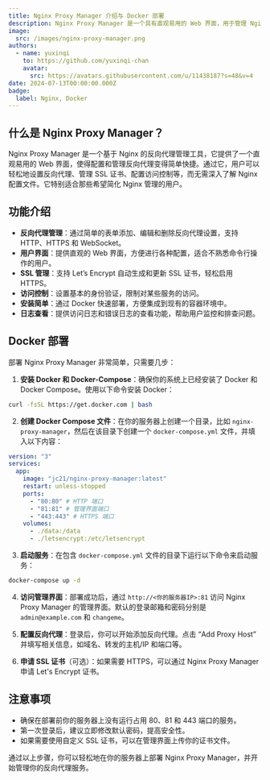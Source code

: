 ```yaml
---
title: Nginx Proxy Manager 介绍与 Docker 部署
description: Nginx Proxy Manager 是一个具有直观易用的 Web 界面，用于管理 Nginx 反向代理的工具
image:
  src: /images/nginx-proxy-manager.png
authors:
  - name: yuxinqi
    to: https://github.com/yuxinqi-chan
    avatar:
      src: https://avatars.githubusercontent.com/u/11438187?s=48&v=4
date: 2024-07-13T00:00:00.000Z
badge:
  label: Nginx, Docker
---
```


## 什么是 Nginx Proxy Manager？

Nginx Proxy Manager 是一个基于 Nginx 的反向代理管理工具，它提供了一个直观易用的 Web 界面，使得配置和管理反向代理变得简单快捷。通过它，用户可以轻松地设置反向代理、管理 SSL 证书、配置访问控制等，而无需深入了解 Nginx 配置文件。它特别适合那些希望简化 Nginx 管理的用户。

## 功能介绍

- **反向代理管理**：通过简单的表单添加、编辑和删除反向代理设置，支持 HTTP、HTTPS 和 WebSocket。
- **用户界面**：提供直观的 Web 界面，方便进行各种配置，适合不熟悉命令行操作的用户。
- **SSL 管理**：支持 Let’s Encrypt 自动生成和更新 SSL 证书，轻松启用 HTTPS。
- **访问控制**：设置基本的身份验证，限制对某些服务的访问。
- **安装简单**：通过 Docker 快速部署，方便集成到现有的容器环境中。
- **日志查看**：提供访问日志和错误日志的查看功能，帮助用户监控和排查问题。

## Docker 部署

部署 Nginx Proxy Manager 非常简单，只需要几步：

1. **安装 Docker 和 Docker-Compose**：确保你的系统上已经安装了 Docker 和 Docker Compose。使用以下命令安装 Docker：

```bash
curl -fsSL https://get.docker.com | bash
```

2. **创建 Docker Compose 文件**：在你的服务器上创建一个目录，比如 `nginx-proxy-manager`，然后在该目录下创建一个 `docker-compose.yml` 文件，并填入以下内容：

```yaml [docker-compose.yml]
version: "3"
services:
  app:
    image: "jc21/nginx-proxy-manager:latest"
    restart: unless-stopped
    ports:
      - "80:80" # HTTP 端口
      - "81:81" # 管理界面端口
      - "443:443" # HTTPS 端口
    volumes:
      - ./data:/data
      - ./letsencrypt:/etc/letsencrypt
```

3. **启动服务**：在包含 `docker-compose.yml` 文件的目录下运行以下命令来启动服务：

```bash
docker-compose up -d
```

4. **访问管理界面**：部署成功后，通过 `http://<你的服务器IP>:81` 访问 Nginx Proxy Manager 的管理界面。默认的登录邮箱和密码分别是 `admin@example.com` 和 `changeme`。

5. **配置反向代理**：登录后，你可以开始添加反向代理。点击 “Add Proxy Host” 并填写相关信息，如域名、转发的主机/IP 和端口等。

6. **申请 SSL 证书**（可选）：如果需要 HTTPS，可以通过 Nginx Proxy Manager 申请 Let's Encrypt 证书。

## 注意事项

- 确保在部署前你的服务器上没有运行占用 80、81 和 443 端口的服务。
- 第一次登录后，建议立即修改默认密码，提高安全性。
- 如果需要使用自定义 SSL 证书，可以在管理界面上传你的证书文件。

通过以上步骤，你可以轻松地在你的服务器上部署 Nginx Proxy Manager，并开始管理你的反向代理服务。
